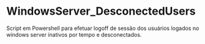 # WindowsServer_DesconectedUsers
Script em Powershell para efetuar logoff de sessão dos usuários logados no windows server inativos por tempo e desconectados.
